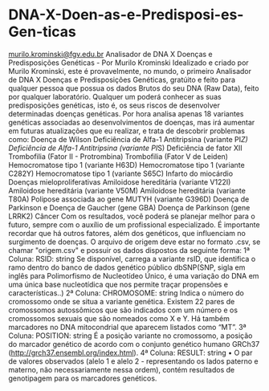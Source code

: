 # DNA-X-Doen-as-e-Predisposi-es-Gen-ticas
murilo.krominski@fgv.edu.br  Analisador de DNA X Doenças e Predisposições Genéticas - Por Murilo Krominski Idealizado e criado por Murilo Krominski, este é provavelmente, no mundo, o primeiro Analisador de DNA X Doenças e Predisposições Genéticas, gratúito e feito para qualquer pessoa que possua os dados Brutos do seu DNA (Raw Data), feito por qualquer laboratório. Qualquer um poderá conhecer as suas predisposições genéticas, isto é, os seus riscos de desenvolver determinadas doenças genéticas. Por hora analisa apenas 18 variantes genéticas associadas ao desenvolvimentos de doenças, mas irá aumentar em futuras atualizações que eu realizar, e trata de descobrir problemas como:  Doença de Wilson Deficiência de Alfa-1 Antitripsina (variante PI*Z) Deficiência de Alfa-1 Antitripsina (variante PI*S) Deficiência de fator XII Trombofilia (Fator II - Protrombina) Trombofilia (Fator V de Leiden) Hemocromatose tipo 1 (variante H63D) Hemocromatose tipo 1 (variante C282Y) Hemocromatose tipo 1 (variante S65C) Infarto do miocárdio Doenças mieloproliferativas Amiloidose hereditária (variante V122I) Amiloidose hereditária (variante V50M) Amiloidose hereditária (variante T80A) Polipose associada ao gene MUTYH (variante G396D) Doença de Parkinson e Doença de Gaucher (gene GBA) Doença de Parkinson (gene LRRK2) Câncer Com os resultados, você poderá se planejar melhor para o futuro, sempre com o auxílio de um profissional especializado. É importante recordar que há outros fatores, além dos genéticos, que influenciam no surgimento de doenças.  O arquivo de origem deve estar no formato .csv, se chamar "origem.csv" e possuir os dados dispostos da seguinte forma:  1ª Coluna: RSID: string Se disponível, carrega a variante rsID, que identifica o ramo dentro do banco de dados genético público dbSNP(SNP, sigla em inglês para Polimorfismo de Nucleotídeo Único, é uma variação do DNA em uma única base nucleotídica que nos permite traçar propensões e características..)  2ª Coluna: CHROMOSOME: string Indica o número do cromossomo onde se situa a variante genética. Existem 22 pares de cromossomos autossômicos que são indicados com um número e os cromossomos sexuais que são nomeados como X e Y. Há também marcadores no DNA mitocondrial que aparecem listados como “MT”.  3ª Coluna: POSITION: string É a posição variante no cromossomo, a posição do marcador genético de acordo com o conjunto genético humano GRCh37 (http://grch37.ensembl.org/index.html).  4ª Coluna: RESULT: string • O par de valores observados (alelo 1 e alelo 2 - representando os lados paterno e materno, não necessariamente nessa ordem), contém resultados de genotipagem para os marcadores genéticos.
